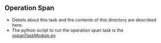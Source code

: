## Operation Span

- Details about this task and the contents of this directory are described here:
- The python script to run the operation span task is the [ospanTaskModule.py](.ospanTaskModule.py)
